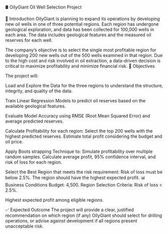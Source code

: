 🛢 OilyGiant Oil Well Selection Project

📌 Introduction
OilyGiant is planning to expand its operations by developing new oil wells in one of three potential regions. Each region has undergone geological exploration, and data has been collected for 100,000 wells in each area. The data includes geological features and the measured oil reserves for each well.

The company’s objective is to select the single most profitable region for developing 200 new wells out of the 500 wells examined in that region. Due to the high cost and risk involved in oil extraction, a data-driven decision is critical to maximize profitability and minimize financial risk.
🎯 Objectives

The project will:

Load and Explore the Data for the three regions to understand the structure, integrity, and quality of the data.

Train Linear Regression Models to predict oil reserves based on the available geological features.

Evaluate Model Accuracy using RMSE (Root Mean Squared Error) and average predicted reserves.

Calculate Profitability for each region:
Select the top 200 wells with the highest predicted reserves.
Estimate total profit considering the budget and oil price.

Apply Boots strapping Technique to:
Simulate profitability over multiple random samples.
Calculate average profit, 95% confidence interval, and risk of loss for each region.

Select the Best Region that meets the risk requirement:
Risk of loss must be below 2.5%.
The region should have the highest expected profit.
📊 Business Conditions
Budget: 4,500.
Region Selection Criteria: Risk of loss < 2.5%.

Highest expected profit among eligible regions.

✅ Expected Outcome
The project will provide a clear, justified recommendation on which region (if any) OilyGiant should select for drilling operations, or advise against development if all regions present unacceptable risk.
